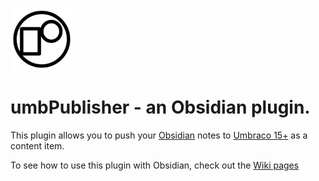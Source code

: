 <img src="assets/umbPublisher-Logo.png" alt="Document Type" width="100px"></img> 
# umbPublisher - an Obsidian plugin.

This plugin allows you to push your [Obsidian](https://obsidian.md/) notes to [Umbraco 15+](https://umbraco.com) as a content item. 

To see how to use this plugin with Obsidian, check out the [Wiki pages](https://github.com/OwainWilliams/umbpublisher/wiki)
